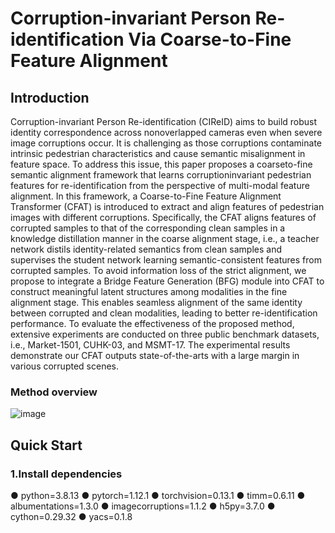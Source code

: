 # Corruption-invariant Person Re-identification Via Coarse-to-Fine Feature Alignment

## Introduction
Corruption-invariant Person Re-identification (CIReID) aims to build robust identity correspondence across nonoverlapped cameras even when severe image corruptions occur. It is challenging as those corruptions contaminate intrinsic pedestrian characteristics and cause semantic misalignment in feature space. To address this issue, this paper proposes a coarseto-fine semantic alignment framework that learns corruptioninvariant pedestrian features for re-identification from the perspective of multi-modal feature alignment. In this framework, a Coarse-to-Fine Feature Alignment Transformer (CFAT) is introduced to extract and align features of pedestrian images with different corruptions. Specifically, the CFAT aligns features of corrupted samples to that of the corresponding clean samples in a knowledge distillation manner in the coarse alignment stage, i.e., a teacher network distils identity-related semantics from clean samples and supervises the student network learning semantic-consistent features from corrupted samples. To avoid information loss of the strict alignment, we propose to integrate a Bridge Feature Generation (BFG) module into CFAT to construct meaningful latent structures among modalities in the fine alignment stage. This enables seamless alignment of the same identity between corrupted and clean modalities, leading to better re-identification performance. To evaluate the effectiveness of the proposed method, extensive experiments are conducted on three public benchmark datasets, i.e., Market-1501, CUHK-03, and MSMT-17. The experimental results demonstrate our CFAT outputs state-of-the-arts with a large margin in various corrupted scenes.

### Method overview
![image](https://github.com/user-attachments/assets/27612791-d121-41ad-aab3-b3b8e0965ecc)

## Quick Start
### 1.Install dependencies
● python=3.8.13
● pytorch=1.12.1
● torchvision=0.13.1
● timm=0.6.11
● albumentations=1.3.0
● imagecorruptions=1.1.2
● h5py=3.7.0
● cython=0.29.32
● yacs=0.1.8
